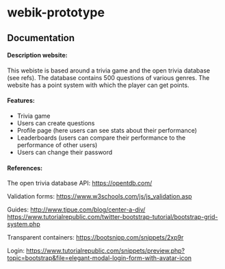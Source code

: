 # webik-prototype
## Documentation
#### Description website:
This webiste is based around a trivia game and the open trivia database (see refs). The database contains 500 questions 
of various genres. The website has a point system with which the player can get points. 

#### Features:
- Trivia game
- Users can create questions
- Profile page (here users can see stats about their performance)
- Leaderboards (users can compare their performance to the performance of other users)
- Users can change their password

#### References:
The open trivia database API:
https://opentdb.com/

Validation forms:
https://www.w3schools.com/js/js_validation.asp

Guides:
http://www.tipue.com/blog/center-a-div/
https://www.tutorialrepublic.com/twitter-bootstrap-tutorial/bootstrap-grid-system.php

Transparent containers:
https://bootsnipp.com/snippets/2xp9r

Login:
https://www.tutorialrepublic.com/snippets/preview.php?topic=bootstrap&file=elegant-modal-login-form-with-avatar-icon



